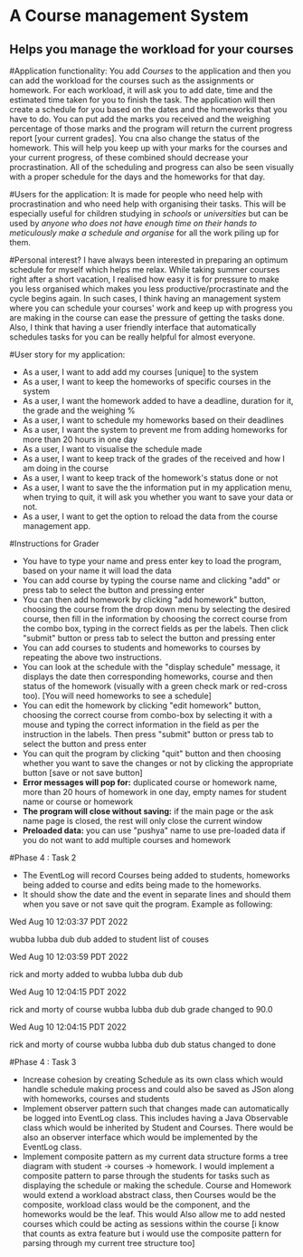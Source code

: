 # A Course management System

## Helps you manage the workload for your courses

#Application functionality:
You add *Courses* to the application and then you can add the workload for the courses such as the assignments or
homework. For each workload, it will ask you to add date, time and the estimated time taken for you to finish the task. The
application will then create a schedule for you based on the dates and the homeworks that you have to do. You can put add
the marks you received and the weighing percentage of those marks and the program will return the current progress report
[your current grades]. You cna also change the status of the homework. This will help you keep up with your marks for the
courses and your current progress, of these combined should decrease your procrastination. All of the scheduling and progress
can also be seen visually with a proper schedule for the days and the homeworks for that day.

#Users for the application:
It is made for people who need help with procrastination and who need help with organising their tasks.
This will be especially useful for children studying in *schools* or *universities* but can be used by *anyone who does not
have enough time on their hands to meticulously make a schedule and organise* for all the work piling up for them.

#Personal interest?
I have always been interested in preparing an optimum schedule for myself which helps me relax. While taking
summer courses right after a short vacation, I realised how easy it is for pressure to make you less organised which makes
you less productive/procrastinate and the cycle begins again. In such cases, I think having an management system where you
can schedule your courses' work and keep up with progress you are making in the course can ease the pressure of getting
the tasks done. Also, I think that having a user friendly interface that automatically schedules tasks for you can be
really helpful for almost everyone.

#User story for my application:
- As a user, I want to add add my courses [unique] to the system
- As a user, I want to keep the homeworks of specific courses in the system
- As a user, I want the homework added to have a deadline, duration for it, the grade and the weighing %
- As a user, I want to schedule my homeworks based on their deadlines
- As a user, I want the system to prevent me from adding homeworks for more than 20 hours in one day
- As a user, I want to visualise the schedule made
- As a user, I want to keep track of the grades of the received and how I am doing in the course
- As a user, I want to keep track of the homework's status done or not
- As a user, I want to save the the information put in my application menu, when trying to quit, it will ask you
    whether you want to save your data or not.
- As a user, I want to get the option to reload the data from the course management app.

#Instructions for Grader
- You have to type your name and press enter key to load the program, based on your name it will load the data 
- You can add course by typing the course name and clicking "add" or press tab to select the button and pressing enter
- You can then add homework by clicking "add homework" button, choosing the course from the drop down menu by selecting the desired course, then fill in the information by choosing the correct course from the combo box, 
  typing in the correct fields as per the labels. Then click "submit" button or press tab to select the button and pressing enter
- You can add courses to students and homeworks to courses by repeating the above two instructions.
- You can look at the schedule with the "display schedule" message, it displays the date then corresponding homeworks,
course and then status of the homework (visually with a green check mark or red-cross too). [You will need homeworks to see a schedule]
 - You can edit the homework by clicking "edit homework" button, choosing the correct course from combo-box by selecting it with a mouse and typing the correct information in the field as per the instruction in the labels. 
   Then press "submit" button or press tab to select the button and press enter
 - You can quit the program by clicking "quit" button and then choosing whether you want to save the changes or not by clicking the appropriate button [save or not save button]
 - **Error messages will pop for:** duplicated course or homework name, more than 20 hours of homework in one day,
 empty names for student name or course or homework
 - **The program will close without saving:** if the main page or the ask name page is closed,
 the rest will only close the current window
- **Preloaded data:** you can use "pushya" name to use pre-loaded data if you do not want to add multiple courses and homework

#Phase 4 : Task 2
- The EventLog will record Courses being added to students, homeworks being added to course and edits being made to the homeworks.
- It should show the date and the event in separate lines and should them when you save or not save quit the program. Example as following:

Wed Aug 10 12:03:37 PDT 2022
  
wubba lubba dub dub added to student list of couses
  
Wed Aug 10 12:03:59 PDT 2022
  
rick and morty added to wubba lubba dub dub
  
Wed Aug 10 12:04:15 PDT 2022
  
rick and morty of course wubba lubba dub dub grade changed to 90.0
  
Wed Aug 10 12:04:15 PDT 2022
  
rick and morty of course wubba lubba dub dub status changed to done


#Phase 4 : Task 3
- Increase cohesion by creating Schedule as its own class which would handle schedule making process and could also be saved as JSon along with homeworks, courses and students
- Implement observer pattern such that changes made can automatically be logged into EventLog class. This includes having a Java Observable class which would be inherited by Student and Courses.
There would be also an observer interface which would be implemented by the EventLog class.
- Implement composite pattern as my current data structure forms a tree diagram with student -> courses -> homework. I would implement a 
  composite pattern to parse through the students for tasks such as displaying the schedule or making the schedule. Course and Homework would extend
  a workload abstract class, then Courses would be the composite, workload class would be the component, and the homeworks would be the leaf. This would
  Also allow me to add nested courses which could be acting as sessions within the course 
  [i know that counts as extra feature but i would use the composite pattern for parsing through my current tree structure too]
